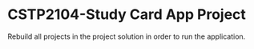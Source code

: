 # CSTP2104-Study Card App Project

Rebuild all projects in the project solution in order to run the application.
